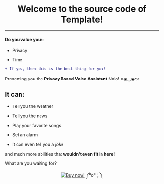 <h1 align="center">Welcome to the source code of Template!</h1>

---

<h4>Do you value your:</h4>

- Privacy

- Time

```diff
+ If yes, then this is the best thing for you!
```

Presenting you the **Privacy Based Voice Assistant** Nola! ⊂◉‿◉つ

<h2>It can:</h2>

- Tell you the weather

- Tell you the news

- Play your favorite songs

- Set an alarm

- It can even tell you a *joke*

and much more abilities that **wouldn't even fit in here!**


What are you waiting for?

<p align="center">
	<a href="https://www.example.com"><img img src="https://github.com/BoraOfficial/Template/raw/main/assets/images/button-buy.png" alt="Buy now!"/></a>  ༼⁰o⁰；༽
